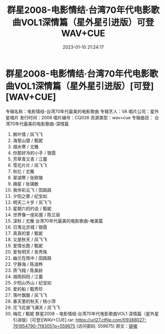 ﻿---
title: 群星2008-电影情结·台湾70年代电影歌曲VOL1深情篇（星外星引进版）可登WAV+CUE
date: 2023-01-10 21:24:17
categories: WAV车载音乐、镜像
tags: 华语中文
---
# 群星2008-电影情结·台湾70年代电影歌曲VOL1深情篇（星外星引进版）[可登][WAV+CUE]

专辑名称：电影情结-台湾70年代最美的电影歌曲
专辑艺人：VA
唱片公司：星外星唱片
发行时间：2008
唱片编号：CQ026
资源类型：wav+cue
专辑曲目：
台湾70年代最美的电影歌曲-深情篇
01. 枫叶情 / 凤飞飞
02. 海誓山盟 / 甄妮
03. 烟水寒 / 尤雅
04. 你那好冷的小手 / 银霞
05. 芳草青又青 / 江蕾
06. 雪花片片 / 凤飞飞
07. 秋忆 / 尤雅
08. 翠湖寒 / 张欧陵
09. 摘星 / 张璃敏
10. 我伴彩云飞 / 田路路
11. 夕阳之歌 / 纪宝如
12. 明天二十岁 / 凤飞飞
13. 星期六的约会 / 甄妮
14. 世界像一座彩屋 / 陈兰丽
15. 深秋 / 尤雅
台湾70年代最美的电影歌曲-唯美篇
01. 日落北京城 / 银霞
02. 真真的爱 / 甄妮
03. 又是秋天 /
凤飞飞
04. 爱情长跑 / 甄妮
05. 爱有明天 / 吴秀珠
06. 幽兰在雨中 / 田路路
07. 宁静海 /
陈淑桦
08. 燕飞翔 / 陈美龄
09. 烟雨斜阳 /
江蕾
10. 夕阳山外山 / 纪宝如
11. 爱的船 / 甄秀珍
12. 落叶飘飘 / 凤飞飞
13. 春天里的秋天 / 杨小萍
14. 花飞花谢飞满天 / 凤飞飞
15. 梅花 / 甄妮
群星2008 - 电影情结·台湾70年代电影歌曲VOL1 深情篇（星外星引进版）[可登][WAV+CUE].rar:
https://url27.ctfile.com/f/9388027-761954790-7f8305?p=559675
(访问密码: 559675)
原文：[链接](https://blog.sina.com.cn/s/blog_1647c7e76010310ne.html)